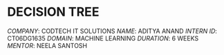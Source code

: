 # DECISION TREE
*COMPANY*: CODTECH IT SOLUTIONS
*NAME*: ADITYA ANAND
*INTERN ID*: CT06DG1635
*DOMAIN*: MACHINE LEARNING
*DURATION*: 6 WEEKS
*MENTOR*: NEELA SANTOSH

